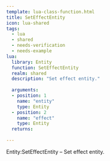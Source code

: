```yaml
---
template: lua-class-function.html
title: SetEffectEntity
icon: lua-shared
tags:
  - lua
  - shared
  - needs-verification
  - needs-example
lua:
  library: Entity
  function: SetEffectEntity
  realm: shared
  description: "Set effect entity."
  
  arguments:
  - position: 1
    name: "entity"
    type: Entity
  - position: 2
    name: "effect"
    type: Entity
  returns:
    
---
```


<div class="lua__search__keywords">
Entity:SetEffectEntity &#x2013; Set effect entity.
</div>
